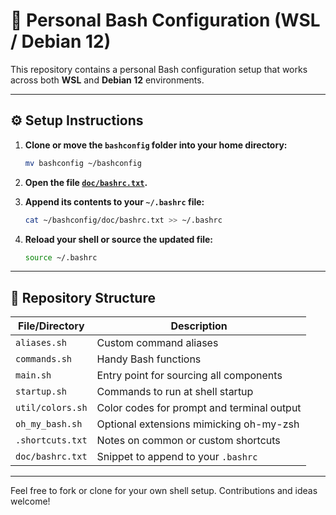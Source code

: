 # 🐚 Personal Bash Configuration (WSL / Debian 12)

This repository contains a personal Bash configuration setup that works across both **WSL** and **Debian 12** environments.

---

## ⚙️ Setup Instructions

1. **Clone or move the `bashconfig` folder into your home directory:**

    ```bash
    mv bashconfig ~/bashconfig
    ```

2. **Open the file [`doc/bashrc.txt`](doc/bashrc.txt).**

3. **Append its contents to your `~/.bashrc` file:**

    ```bash
    cat ~/bashconfig/doc/bashrc.txt >> ~/.bashrc
    ```

4. **Reload your shell or source the updated file:**

    ```bash
    source ~/.bashrc
    ```

---

## 📁 Repository Structure

| File/Directory       | Description                                  |
|----------------------|----------------------------------------------|
| `aliases.sh`         | Custom command aliases                       |
| `commands.sh`        | Handy Bash functions                         |
| `main.sh`            | Entry point for sourcing all components      |
| `startup.sh`         | Commands to run at shell startup             |
| `util/colors.sh`     | Color codes for prompt and terminal output   |
| `oh_my_bash.sh`      | Optional extensions mimicking oh-my-zsh      |
| `.shortcuts.txt`     | Notes on common or custom shortcuts          |
| `doc/bashrc.txt`     | Snippet to append to your `.bashrc`          |

---

Feel free to fork or clone for your own shell setup. Contributions and ideas welcome!
